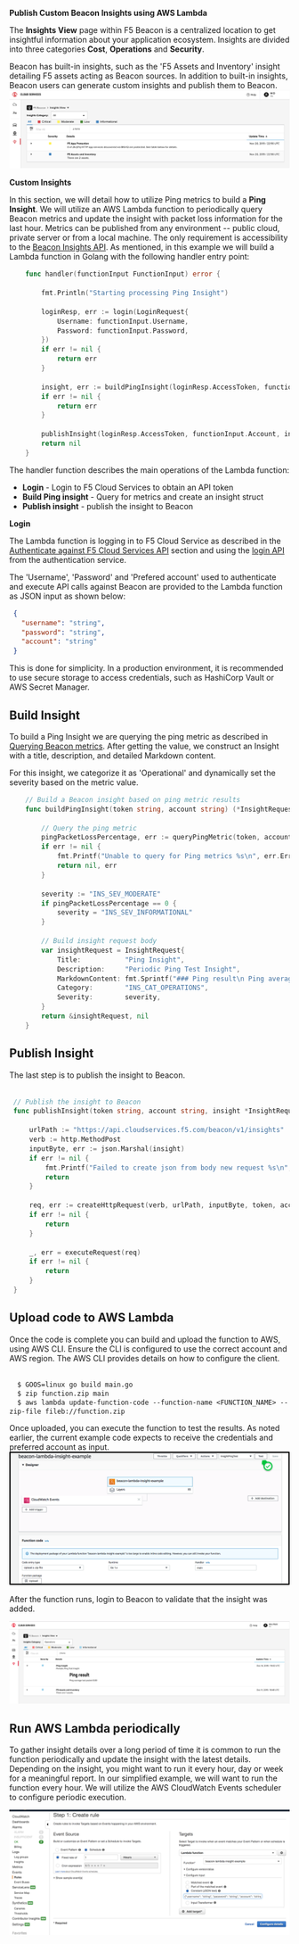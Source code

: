 **Publish Custom Beacon Insights using AWS Lambda**

The **Insights View** page within F5 Beacon is a centralized location to get insightful information about your application ecosystem.
Insights are divided into three categories **Cost**, **Operations** and **Security**.

Beacon has built-in insights, such as the 'F5 Assets and Inventory' insight detailing F5 assets acting as Beacon sources. In addition to built-in insights, Beacon users can generate custom insights and publish them to Beacon.
![](images/F5CS_Beacon.Service-Insights.png)

**Custom Insights**

In this section, we will detail how to utilize Ping metrics to build a **Ping Insight**.
We will utilize an AWS Lambda function to periodically query Beacon metrics and update the insight with packet loss information for the last hour.  Metrics can be published from any environment -- public cloud, private server or from a local machine.
The only requirement is accessibility to the [Beacon Insights API](https://portal.cloudservices.f5.com/docs.html#tag/Beacon-Insights).
As mentioned, in this example we will build a Lambda function in Golang with the following handler entry point:

```go
    func handler(functionInput FunctionInput) error {

        fmt.Println("Starting processing Ping Insight")

        loginResp, err := login(LoginRequest{
            Username: functionInput.Username,
            Password: functionInput.Password,
        })
        if err != nil {
            return err
        }

        insight, err := buildPingInsight(loginResp.AccessToken, functionInput.Account)
        if err != nil {
            return err
        }

        publishInsight(loginResp.AccessToken, functionInput.Account, insight)
        return nil
    }
```

The handler function describes the main operations of the Lambda function:

  * **Login** - Login to F5 Cloud Services to obtain an API token
  * **Build Ping insight** - Query for metrics and create an insight struct
  * **Publish insight** - publish the insight to Beacon

**Login**

The Lambda function is logging in to F5 Cloud Service as described in the [Authenticate against F5 Cloud Services API](https://clouddocs.f5.com/cloud-services/latest/f5-cloud-services-Beacon-WorkWith.html#authenticate-against-f5-cloud-service-api) section and
using the [login API](https://portal.cloudservices.f5.com/docs.html#operation/Login) from the authentication service.

The 'Username', 'Password' and 'Prefered account' used to authenticate and execute API calls against Beacon are provided to the Lambda function as JSON input as shown below:

   ```json
    {
      "username": "string",
      "password": "string",
      "account": "string"
    }
   ```

This is done for simplicity.  In a production environment, it is recommended to use secure storage to access credentials, such as HashiCorp Vault or AWS Secret Manager.


Build Insight
------------------
To build a Ping Insight we are querying the ping metric as described in [Querying Beacon metrics](https://clouddocs.f5.com/cloud-services/latest/f5-cloud-services-Beacon-WorkWith.html#querying-beacon-metrics).  After getting the value, 
we construct an Insight with a title, description, and detailed Markdown content.

For this insight, we categorize it as 'Operational' and dynamically set the severity based on the metric value.

```go
    // Build a Beacon insight based on ping metric results
    func buildPingInsight(token string, account string) (*InsightRequest, error) {

        // Query the ping metric
        pingPacketLossPercentage, err := queryPingMetric(token, account)
        if err != nil {
            fmt.Printf("Unable to query for Ping metrics %s\n", err.Error())
            return nil, err
        }

        severity := "INS_SEV_MODERATE"
        if pingPacketLossPercentage == 0 {
            severity = "INS_SEV_INFORMATIONAL"
        }

        // Build insight request body
        var insightRequest = InsightRequest{
            Title:           "Ping Insight",
            Description:     "Periodic Ping Test Insight",
            MarkdownContent: fmt.Sprintf("### Ping result\n Ping average lost packet %.2f", pingPacketLossPercentage),
            Category:        "INS_CAT_OPERATIONS",
            Severity:        severity,
        }
        return &insightRequest, nil
    }
```

Publish Insight
------------------
The last step is to publish the insight to Beacon.
   ```go

    // Publish the insight to Beacon
    func publishInsight(token string, account string, insight *InsightRequest) {

        urlPath := "https://api.cloudservices.f5.com/beacon/v1/insights"
        verb := http.MethodPost
        inputByte, err := json.Marshal(insight)
        if err != nil {
            fmt.Printf("Failed to create json from body new request %s\n", err.Error())
            return
        }

        req, err := createHttpRequest(verb, urlPath, inputByte, token, account)
        if err != nil {
            return
        }

        _, err = executeRequest(req)
        if err != nil {
            return
        }
    }
```
Upload code to AWS Lambda
--------------------------
Once the code is complete you can build and upload the function to AWS, using AWS CLI.
Ensure the CLI is configured to use the correct account and AWS region.  The AWS CLI provides details on how to configure the client.

```shell script

  $ GOOS=linux go build main.go
  $ zip function.zip main
  $ aws lambda update-function-code --function-name <FUNCTION_NAME> --zip-file fileb://function.zip
```
Once uploaded, you can execute the function to test the results.
As noted earlier, the current example code expects to receive the credentials and preferred account as input.
![](images/F5CS_Beacon.Service_Lambda_Example.png)

After the function runs, login to Beacon to validate that the insight was added.

![](images/F5CS_Beacon.Service-Ping_Result.png)

Run AWS Lambda periodically
----------------------------------
To gather insight details over a long period of time it is common to run the function periodically and update the insight with the latest details.
Depending on the insight, you might want to run it every hour, day or week for a meaningful report.  In our simplified example, we will
want to run the function every hour.  We will utilize the AWS CloudWatch Events scheduler to configure periodic execution.

![](images/F5CS_Beacon.Service-aws-cw-rule.png)
